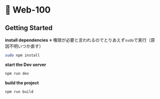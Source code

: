 # 🚀 Web-100

## Getting Started

**install dependencies**
※ 権限が必要と言われるのでとりあえず`sudo`で実行（原因不明いつか直す）

```zsh
sudo npm install
```

**start the Dev server**

```zsh
npm run dev
```

**build the project**

```zsh
npm run build
```

